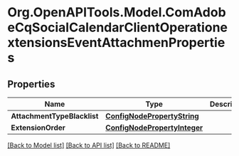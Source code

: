 # Org.OpenAPITools.Model.ComAdobeCqSocialCalendarClientOperationextensionsEventAttachmenProperties
## Properties

Name | Type | Description | Notes
------------ | ------------- | ------------- | -------------
**AttachmentTypeBlacklist** | [**ConfigNodePropertyString**](ConfigNodePropertyString.md) |  | [optional] 
**ExtensionOrder** | [**ConfigNodePropertyInteger**](ConfigNodePropertyInteger.md) |  | [optional] 

[[Back to Model list]](../README.md#documentation-for-models) [[Back to API list]](../README.md#documentation-for-api-endpoints) [[Back to README]](../README.md)

